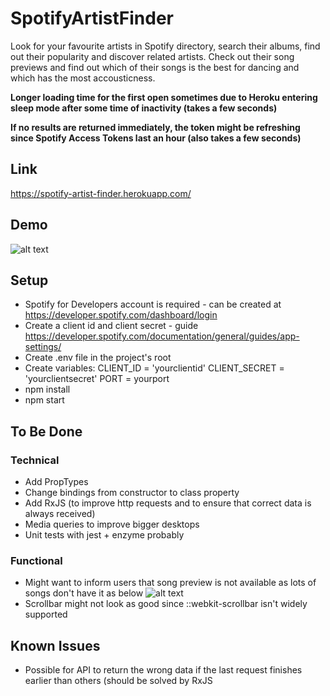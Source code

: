 # SpotifyArtistFinder
Look for your favourite artists in Spotify directory, search their albums, find out their popularity and discover related artists. Check out their song previews and find out which of their songs is the best for dancing and which has the most accousticness.

**Longer loading time for the first open sometimes due to Heroku entering sleep mode after some time of inactivity (takes a few seconds)**

**If no results are returned immediately, the token might be refreshing since Spotify Access Tokens last an hour (also takes a few seconds)**

## Link
https://spotify-artist-finder.herokuapp.com/

## Demo
![alt text](https://media.giphy.com/media/9IZRalYv29LeqcyI41/giphy.gif)

## Setup
- Spotify for Developers account is required - can be created at https://developer.spotify.com/dashboard/login
- Create a client id and client secret - guide https://developer.spotify.com/documentation/general/guides/app-settings/
- Create .env file in the project's root
- Create variables: 
CLIENT_ID = 'yourclientid'
CLIENT_SECRET = 'yourclientsecret'
PORT = yourport
- npm install
- npm start

## To Be Done
### Technical
- Add PropTypes
- Change bindings from constructor to class property
- Add RxJS (to improve http requests and to ensure that correct data is always received)
- Media queries to improve bigger desktops
- Unit tests with jest + enzyme probably

### Functional
- Might want to inform users that song preview is not available as lots of songs don't have it as below
![alt text](https://i.imgur.com/wkdamEz.png)
- Scrollbar might not look as good since ::webkit-scrollbar isn't widely supported

## Known Issues
- Possible for API to return the wrong data if the last request finishes earlier than others (should be solved by RxJS
